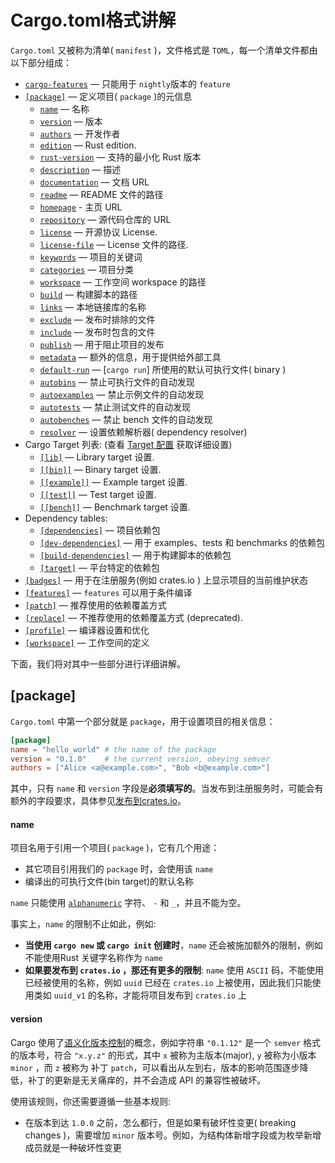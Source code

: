 # Cargo.toml格式讲解
`Cargo.toml` 又被称为清单( `manifest` )，文件格式是 `TOML`，每一个清单文件都由以下部分组成：

* [`cargo-features`](unstable.md) — 只能用于 `nightly`版本的 `feature`
* [`[package]`](#package) — 定义项目( `package` )的元信息
  * [`name`](#name) — 名称
  * [`version`](#the-version-field) — 版本
  * [`authors`](#the-authors-field) — 开发作者
  * [`edition`](#the-edition-field) — Rust edition.
  * [`rust-version`](#the-rust-version-field) — 支持的最小化 Rust 版本
  * [`description`](#the-description-field) — 描述
  * [`documentation`](#the-documentation-field) — 文档 URL
  * [`readme`](#the-readme-field) — README 文件的路径
  * [`homepage`](#the-homepage-field) - 主页 URL
  * [`repository`](#the-repository-field) — 源代码仓库的 URL 
  * [`license`](#the-license-and-license-file-fields) — 开源协议 License.
  * [`license-file`](#the-license-and-license-file-fields) — License 文件的路径.
  * [`keywords`](#the-keywords-field) — 项目的关键词
  * [`categories`](#the-categories-field) — 项目分类
  * [`workspace`](#the-workspace-field) — 工作空间 workspace 的路径
  * [`build`](#the-build-field) — 构建脚本的路径
  * [`links`](#the-links-field) — 本地链接库的名称
  * [`exclude`](#the-exclude-and-include-fields) — 发布时排除的文件
  * [`include`](#the-exclude-and-include-fields) — 发布时包含的文件
  * [`publish`](#the-publish-field) — 用于阻止项目的发布
  * [`metadata`](#the-metadata-table) — 额外的信息，用于提供给外部工具
  * [`default-run`](#the-default-run-field) — [`cargo run`] 所使用的默认可执行文件( binary )
  * [`autobins`](cargo-targets.md#target-auto-discovery) — 禁止可执行文件的自动发现
  * [`autoexamples`](cargo-targets.md#target-auto-discovery) — 禁止示例文件的自动发现
  * [`autotests`](cargo-targets.md#target-auto-discovery) — 禁止测试文件的自动发现
  * [`autobenches`](cargo-targets.md#target-auto-discovery) — 禁止 bench 文件的自动发现
  * [`resolver`](resolver.md#resolver-versions) — 设置依赖解析器( dependency resolver)
* Cargo Target 列表: (查看 [Target 配置](cargo-target.md#Target配置) 获取详细设置)
  * [`[lib]`](./cargo-target.md#library) — Library target 设置.
  * [`[[bin]]`](cargo-target.md#binaries) — Binary target 设置.
  * [`[[example]]`](cargo-target.md#examples) — Example target 设置.
  * [`[[test]]`](cargo-target.md#tests) — Test target 设置.
  * [`[[bench]]`](cargo-target.md#benchmarks) — Benchmark target 设置.
* Dependency tables:
  * [`[dependencies]`](specify-deps.md) — 项目依赖包
  * [`[dev-dependencies]`](specify-deps.md#dev-dependencies) — 用于 examples、tests 和 benchmarks 的依赖包
  * [`[build-dependencies]`](specify-deps.md#build-dependencies) — 用于构建脚本的依赖包
  * [`[target]`](specify-deps.md#根据平台引入依赖) — 平台特定的依赖包
* [`[badges]`](#the-badges-section) — 用于在注册服务(例如 crates.io ) 上显示项目的当前维护状态
* [`[features]`](features.md) — `features` 可以用于条件编译
* [`[patch]`](deps-overriding.md) — 推荐使用的依赖覆盖方式
* [`[replace]`](deps-overriding.md#不推荐的replace) — 不推荐使用的依赖覆盖方式 (deprecated).
* [`[profile]`](profiles.md) — 编译器设置和优化
* [`[workspace]`](workspaces.md) — 工作空间的定义

下面，我们将对其中一些部分进行详细讲解。

## [package]
`Cargo.toml` 中第一个部分就是 `package`，用于设置项目的相关信息：
```toml
[package]
name = "hello_world" # the name of the package
version = "0.1.0"    # the current version, obeying semver
authors = ["Alice <a@example.com>", "Bob <b@example.com>"]
```

其中，只有 `name` 和 `version` 字段是**必须填写的**。当发布到注册服务时，可能会有额外的字段要求，具体参见[发布到crates.io](publishing-on-crates.io.md)。

#### name
项目名用于引用一个项目( `package` )，它有几个用途：

- 其它项目引用我们的 `package` 时，会使用该 `name`
- 编译出的可执行文件(bin target)的默认名称

`name` 只能使用 [`alphanumeric`](https://doc.rust-lang.org/stable/std/primitive.char.html#method.is_alphanumeric) 字符、 `-` 和 `_`，并且不能为空。

事实上，`name` 的限制不止如此，例如:

- **当使用 `cargo new` 或 `cargo init` 创建时**，`name` 还会被施加额外的限制，例如不能使用Rust 关键字名称作为 `name`
- **如果要发布到 `crates.io` ，那还有更多的限制**: `name` 使用 `ASCII` 码，不能使用已经被使用的名称，例如 `uuid` 已经在 `crates.io` 上被使用，因此我们只能使用类如 `uuid_v1` 的名称，才能将项目发布到 `crates.io` 上

#### version
Cargo 使用了[语义化版本控制](https://semver.org)的概念，例如字符串 `"0.1.12"` 是一个 `semver` 格式的版本号，符合 `"x.y.z"` 的形式，其中 `x` 被称为主版本(major), `y` 被称为小版本 `minor` ，而 `z` 被称为 补丁 `patch`，可以看出从左到右，版本的影响范围逐步降低，补丁的更新是无关痛痒的，并不会造成 API 的兼容性被破坏。

使用该规则，你还需要遵循一些基本规则:

- 在版本到达 `1.0.0` 之前，怎么都行，但是如果有破坏性变更( breaking changes )，需要增加 `minor` 版本号。例如，为结构体新增字段或为枚举新增成员就是一种破坏性变更
